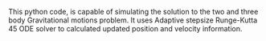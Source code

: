 This python code, is capable of simulating the solution to the two and three body Gravitational motions problem. It uses Adaptive stepsize Runge-Kutta 45 ODE solver to calculated updated position and velocity information.
